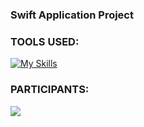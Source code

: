 ### Swift Application Project

### TOOLS USED:
[![My Skills](https://skillicons.dev/icons?i=swift,photoshop)](https://skillicons.dev)

### PARTICIPANTS:
<a href="https://github.com/MarlonGarciaBermejo/Wordle/graphs/contributors">
  <img src="https://contrib.rocks/image?repo=MarlonGarciaBermejo/Wordle" />
</a>
